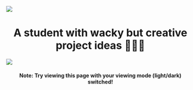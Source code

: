 <a href="https://linkode.org/#P3ZSY9CLe9TBdfVP0eHFm1"><img src="https://i.postimg.cc/pLC625YV/1.png" style="max-height: 100%;"></a>
<h1 align="center">
A student with wacky but creative project ideas 👨🏻‍💻
</h1>

<div style="display: flex; flex-direction: row;">
<img src="https://github-readme-stats.vercel.app/api?username=Divdude77&theme=gotham&bg-color=0e1116&show_icons=true">
</div>
<h4 align="center">Note: Try viewing this page with your viewing mode (light/dark) switched!</h4>
